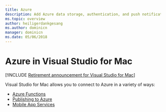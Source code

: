 ```yaml
---
title: Azure
description: Add Azure data storage, authentication, and push notifications to mobile apps from within Visual Studio for Mac
ms.topic: overview
author: heiligerdankgesang 
ms.author: dominicn
manager: dominicn
ms.date: 05/06/2018
---
```


# Azure in Visual Studio for Mac

 [!INCLUDE [Retirement announcement for Visual Studio for Mac](includes/vsmac-retirement.md)]

Visual Studio for Mac allows you to connect to Azure in a variety of ways:

- [Azure Functions](azure-functions.md)
- [Publishing to Azure](publish-app-svc.md)
- [Mobile App Services](connected-services.md)
